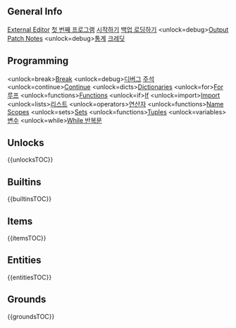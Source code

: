 ## General Info
[External Editor](docs/external_editor.md)      [첫 번째 프로그램](docs/first_program.md)      [시작하기](docs/getting_started.md)      [백업 로딩하기](docs/backup.md)      <unlock=debug>[Output](docs/output.md)      </unlock>[Patch Notes](docs/patchnotes.md)      <unlock=debug>[통계](docs/stats.md)      </unlock>      [크레딧](docs/credits.md)

## Programming
<unlock=break>[Break](docs/scripting/break.md)      </unlock><unlock=debug>[디버그](docs/scripting/debug.md)      </unlock>[주석](docs/scripting/comments.md)      <unlock=continue>[Continue](docs/scripting/continue.md)      </unlock><unlock=dicts>[Dictionaries](docs/scripting/dicts.md)      </unlock><unlock=for>[For 루프](docs/scripting/for.md)      </unlock><unlock=functions>[Functions](docs/scripting/functions.md)      </unlock><unlock=if>[If](docs/scripting/if.md)      </unlock><unlock=import>[Import](docs/scripting/import.md)      </unlock><unlock=lists>[리스트](docs/scripting/lists.md)      </unlock><unlock=operators>[연산자](docs/scripting/operators.md)      </unlock><unlock=functions>[Name Scopes](docs/scripting/scopes.md)      </unlock><unlock=sets>[Sets](docs/scripting/sets.md)      </unlock><unlock=functions>[Tuples](docs/scripting/tuples.md)      </unlock><unlock=variables>[변수](docs/scripting/variables.md)      </unlock><unlock=while>[While 반복문](docs/scripting/while.md)      </unlock>

## Unlocks
{{unlocksTOC}}

## Builtins
{{builtinsTOC}}

## Items
{{itemsTOC}}

## Entities
{{entitiesTOC}}

## Grounds
{{groundsTOC}}